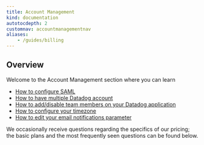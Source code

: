 ```yaml
---
title: Account Management 
kind: documentation
autotocdepth: 2
customnav: accountmanagementnav
aliases: 
    - /guides/billing
---
```


## Overview

Welcome to the Account Management section where you can learn

* [How to configure SAML][1]
* [How to have multiple Datadog account][2]
* [How to add/disable team members on your Datadog application][3]
* [How to configure your timezone][4]
* [How to edit your email notifications parameter][5]

We occasionally receive questions regarding the specifics of our pricing; the basic plans and the most frequently seen questions can be found below.

[1]: /account_management/saml 
[2]: /account_management/multi_account
[3]: /account_management/team
[4]: /account_management/settings
[5]: /account_management/settings
[6]: https://www.datadoghq.com/product/integrations/
[7]: mailto:sales@datadoghq.com